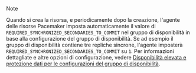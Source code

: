 >[!NOTE]
>Quando si crea la risorsa, e periodicamente dopo la creazione, l'agente delle risorse Pacemaker imposta automaticamente il valore di `REQUIRED_SYNCHRONIZED_SECONDARIES_TO_COMMIT` nel gruppo di disponibilità in base alla configurazione del gruppo di disponibilità. Se ad esempio il gruppo di disponibilità contiene tre repliche sincrone, l'agente imposterà `REQUIRED_SYNCHRONIZED_SECONDARIES_TO_COMMIT` su `1`. Per informazioni dettagliate e altre opzioni di configurazione, vedere [Disponibilità elevata e protezione dati per le configurazioni del gruppo di disponibilità](..\linux\sql-server-linux-availability-group-ha.md). 